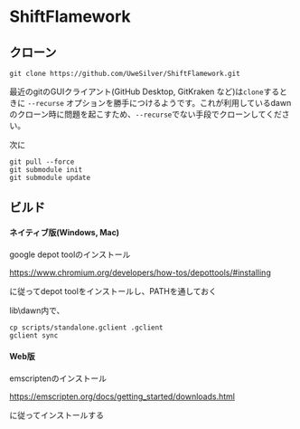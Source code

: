 # ShiftFlamework
## クローン
```
git clone https://github.com/UweSilver/ShiftFlamework.git
```
最近のgitのGUIクライアント(GitHub Desktop, GitKraken など)は`clone`するときに `--recurse` オプションを勝手につけるようです。これが利用しているdawnのクローン時に問題を起こすため、`--recurse`でない手段でクローンしてください。

次に
```
git pull --force
git submodule init
git submodule update
```

## ビルド
#### ネイティブ版(Windows, Mac)
google depot toolのインストール

https://www.chromium.org/developers/how-tos/depottools/#installing

に従ってdepot toolをインストールし、PATHを通しておく

lib\dawn内で、
```
cp scripts/standalone.gclient .gclient
gclient sync
```	

#### Web版

emscriptenのインストール

https://emscripten.org/docs/getting_started/downloads.html

に従ってインストールする


